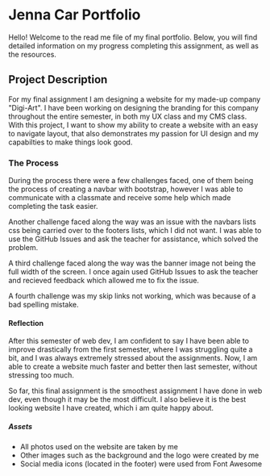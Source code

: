 # Jenna Car Portfolio

Hello!  Welcome to the read me file of my final portfolio.  Below, you will find detailed information on my progress completing this assignment, as well as the resources.

## Project Description
For my final assignment I am designing a website for my made-up company "Digi-Art".  I have been working on designing the branding for this company throughout the entire semester, in both my UX class and my CMS class.  With this project, I want to show my ability to create a website with an easy to navigate layout, that also demonstrates my passion for UI design and my capabilties to make things look good.

### The Process

During the process there were a few challenges faced, one of them being the process of creating a navbar with bootstrap, however I was able to communicate with a classmate and receive some help which made completing the task easier.

Another challenge faced along the way was an issue with the navbars lists css being carried over to the footers lists, which I did not want.  I was able to use the GitHub Issues and ask the teacher for assistance, which solved the problem.

A third challenge faced along the way was the banner image not being the full width of the screen.  I once again used GitHub Issues to ask the teacher and recieved feedback which allowed me to fix the issue.

A fourth challenge was my skip links not working, which was because of a bad spelling mistake.

#### Reflection

After this semester of web dev, I am confident to say I have been able to improve drastically from the first semester, where I was struggling quite a bit, and I was always extremely stressed about the assignments.  Now, I am able to create a website much faster and better then last semester, without stressing too much.

So far, this final assignment is the smoothest assignment I have done in web dev, even though it may be the most difficult.  I also believe it is the best looking website I have created, which i am quite happy about.

##### Assets

- All photos used on the website are taken by me
- Other images such as the background and the logo were created by me
- Social media icons (located in the footer) were used from Font Awesome